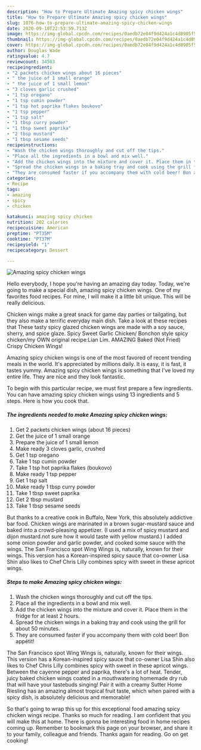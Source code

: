 ```yaml
---
description: "How to Prepare Ultimate Amazing spicy chicken wings"
title: "How to Prepare Ultimate Amazing spicy chicken wings"
slug: 1076-how-to-prepare-ultimate-amazing-spicy-chicken-wings
date: 2020-09-10T22:53:59.713Z
image: https://img-global.cpcdn.com/recipes/0aedb72e04f9d424a1c4d8905f58eae1/751x532cq70/amazing-spicy-chicken-wings-recipe-main-photo.jpg
thumbnail: https://img-global.cpcdn.com/recipes/0aedb72e04f9d424a1c4d8905f58eae1/751x532cq70/amazing-spicy-chicken-wings-recipe-main-photo.jpg
cover: https://img-global.cpcdn.com/recipes/0aedb72e04f9d424a1c4d8905f58eae1/751x532cq70/amazing-spicy-chicken-wings-recipe-main-photo.jpg
author: Douglas Wade
ratingvalue: 4.7
reviewcount: 34503
recipeingredient:
- "2 packets chicken wings about 16 pieces"
- " the juice of 1 small orange"
- " the juice of 1 small lemon"
- "3 cloves garlic crushed"
- "1 tsp oregano"
- "1 tsp cumin powder"
- "1 tsp hot paprika flakes boukovo"
- "1 tsp pepper"
- "1 tsp salt"
- "1 tbsp curry powder"
- "1 tbsp sweet paprika"
- "2 tbsp mustard"
- "1 tbsp sesame seeds"
recipeinstructions:
- "Wash the chicken wings thoroughly and cut off the tips."
- "Place all the ingredients in a bowl and mix well."
- "Add the chicken wings into the mixture and cover it. Place them in the fridge for at least 2 hours."
- "Spread the chicken wings in a baking tray and cook using the grill for about 50 minutes."
- "They are consumed faster if you accompany them with cold beer! Bon appétit!"
categories:
- Recipe
tags:
- amazing
- spicy
- chicken

katakunci: amazing spicy chicken 
nutrition: 202 calories
recipecuisine: American
preptime: "PT35M"
cooktime: "PT37M"
recipeyield: "1"
recipecategory: Dessert

---
```



![Amazing spicy chicken wings](https://img-global.cpcdn.com/recipes/0aedb72e04f9d424a1c4d8905f58eae1/751x532cq70/amazing-spicy-chicken-wings-recipe-main-photo.jpg)

Hello everybody, I hope you're having an amazing day today. Today, we're going to make a special dish, amazing spicy chicken wings. One of my favorites food recipes. For mine, I will make it a little bit unique. This will be really delicious.

Chicken wings make a great snack for game day parties or tailgating, but they also make a terrific everyday main dish. Take a look at these recipes that These tasty spicy glazed chicken wings are made with a soy sauce, sherry, and spice glaze. Spicy Sweet Garlic Chicken/ Bonchon style spicy chicken/my OWN original recipe:Lian Lim. AMAZING Baked (Not Fried) Crispy Chicken Wings!

Amazing spicy chicken wings is one of the most favored of recent trending meals in the world. It's appreciated by millions daily. It is easy, it is fast, it tastes yummy. Amazing spicy chicken wings is something that I've loved my entire life. They are nice and they look fantastic.


To begin with this particular recipe, we must first prepare a few ingredients. You can have amazing spicy chicken wings using 13 ingredients and 5 steps. Here is how you cook that.

<!--inarticleads1-->

##### The ingredients needed to make Amazing spicy chicken wings:

1. Get 2 packets chicken wings (about 16 pieces)
1. Get  the juice of 1 small orange
1. Prepare  the juice of 1 small lemon
1. Make ready 3 cloves garlic, crushed
1. Get 1 tsp oregano
1. Take 1 tsp cumin powder
1. Take 1 tsp hot paprika flakes (boukovo)
1. Make ready 1 tsp pepper
1. Get 1 tsp salt
1. Make ready 1 tbsp curry powder
1. Take 1 tbsp sweet paprika
1. Get 2 tbsp mustard
1. Take 1 tbsp sesame seeds


But thanks to a creative cook in Buffalo, New York, this absolutely addictive bar food. Chicken wings are marinated in a brown sugar-mustard sauce and baked into a crowd-pleasing appetizer. (I used a mix of spicy mustard and dijon mustard.not sure how it would taste with yellow mustard.) I added some onion powder and garlic powder, and cooked some sauce with the wings. The San Francisco spot Wing Wings is, naturally, known for their wings. This version has a Korean-inspired spicy sauce that co-owner Lisa Shin also likes to Chef Chris Lilly combines spicy with sweet in these apricot wings. 

<!--inarticleads2-->

##### Steps to make Amazing spicy chicken wings:

1. Wash the chicken wings thoroughly and cut off the tips.
1. Place all the ingredients in a bowl and mix well.
1. Add the chicken wings into the mixture and cover it. Place them in the fridge for at least 2 hours.
1. Spread the chicken wings in a baking tray and cook using the grill for about 50 minutes.
1. They are consumed faster if you accompany them with cold beer! Bon appétit!


The San Francisco spot Wing Wings is, naturally, known for their wings. This version has a Korean-inspired spicy sauce that co-owner Lisa Shin also likes to Chef Chris Lilly combines spicy with sweet in these apricot wings. Between the cayenne pepper and paprika, there&#39;s a lot of heat. Tender, juicy baked chicken wings coated in a mouthwatering homemade dry rub that will have your tastebuds singing! Pair it with a creamy Sutter Home Riesling has an amazing almost tropical fruit taste, which when paired with a spicy dish, is absolutely delicious and memorable! 

So that's going to wrap this up for this exceptional food amazing spicy chicken wings recipe. Thanks so much for reading. I am confident that you will make this at home. There is gonna be interesting food in home recipes coming up. Remember to bookmark this page on your browser, and share it to your family, colleague and friends. Thanks again for reading. Go on get cooking!
